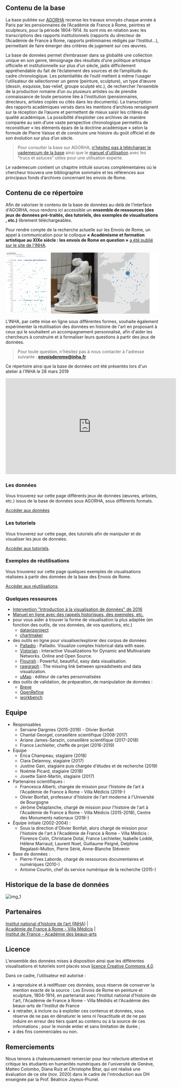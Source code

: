 ## Contenu de la base

La base publiée sur <a href="https://agorha.inha.fr/inhaprod/ark:/54721/00180">AGORHA</a> recense les travaux envoyés chaque année à Paris par les pensionnaires de l’Académie de France à Rome, peintres et sculpteurs, pour la période 1804-1914. Ils sont mis en relation avec les transcriptions des rapports institutionnels (rapports du directeur de l’Académie de France à Rome, rapports préliminaires rédigés par l’Institut…), permettant de faire émerger des critères de jugement sur ces œuvres.

La base de données permet d’embrasser dans sa globalité une collection unique en son genre, témoignage des résultats d’une politique artistique officielle et institutionnelle sur plus d’un siècle, jadis difficilement appréhendable du fait de l’éclatement des sources et de l’amplitude du cadre chronologique. Les potentialités de l’outil mettent à même l’usager l’utilisateur de sélectionner un genre (peinture, sculpture), un type d’œuvre (dessin, esquisse, bas-relief, groupe sculpté etc.), de rechercher l’ensemble de la production romaine d’un ou plusieurs artistes ou de prendre connaissance de toute personne liée à l’institution (pensionnaires, directeurs, artistes copiés ou cités dans les documents). La transcription des rapports académiques versés dans les mentions d’archives renseignent sur la réception de l’œuvre et permettent de mieux saisir les critères de qualité académique. La possibilité d’exploiter ces archives de manière comparée au sein d’une vaste perspective chronologique permettra de reconstituer « les éléments épars de la doctrine académique » selon la formule de Pierre Vaisse et de construire une histoire du goût officiel et de son évolution sur plus d’un siècle.

> Pour consulter la base sur AGORHA, [n'hésitez pas à télécharger le vademecum de la base](https://github.com/INHAParis/Les-envois-de-Rome_v1/blob/master/Vade_mecum_Envois_de_Rome.pdf) ainsi que le [manuel d'utilisation](https://github.com/INHAParis/Les-envois-de-Rome_v1/blob/master/Guide_utilisation_EnvoisdeRome.pdf) avec les "trucs et astuces" utiles pour une utilisation experte.

Le vademecum contient un chapitre intitulé sources complémentaires où le chercheur trouvera une bibliographie sommaire et les références aux principaux fonds d’archives concernant les envois de Rome.

## Contenu de ce répertoire

Afin de valoriser le contenu de la base de données au-delà de l'interface d'AGORHA, nous rendons ici accessible un **ensemble de ressources (des jeux de données pré-traités, des tutoriels, des exemples de visualisations , etc.)** librement téléchargeables.

Pour rendre compte de la recherche actuelle sur les Envois de Rome, un appel à communication pour le colloque **« Académisme et formation artistique au XIXe siècle : les envois de Rome en question »** <a href="https://www.inha.fr/fr/agenda/parcourir-par-annee/en-2019/mars-2019/les-envois-de-rome-base-de-donnees-peinture-et-sculpture-1804-1914.html">a été publié sur le site de l'INHA</a>.

![img_1](./images/accueil.png)

L'INHA, par cette mise en ligne sous différentes formes, souhaite également expérimenter la réutilisation des données en histoire de l'art en proposant à ceux qui le souhaitent un accompagnement personnalisé, afin d'aider les chercheurs à construire et à formaliser leurs questions à partir des jeux de données.

> Pour toute question, n'hésitez pas à nous contacter à l'adresse suivante : **envoisderome@inha.fr**

Ce répertoire ainsi que la base de données ont été présentés lors d'un atelier à l'INHA le 28 mars 2019

<iframe width="560" height="315" src="https://www.youtube.com/embed/HgwUTBwyyDo" frameborder="0" allow="accelerometer; autoplay; encrypted-media; gyroscope; picture-in-picture" allowfullscreen></iframe>

### Les données

Vous trouverez sur cette page différents jeux de données (œuvres, artistes, etc.) issus de la base de données sous AGORHA, sous différents formats.

[Accéder aux données](./datasets/datasets.md)

### Les tutoriels

Vous trouverez sur cette page, des tutoriels afin de manipuler et de visualiser les jeux de données.

[Accéder aux tutoriels](./tutorials/tutorials.md).

### Exemples de réutilisations

Vous trouverez sur cette page quelques exemples de visualisations réalisées à partir des données de la base des Envois de Rome.

[Accéder aux réutilisations](./visualisations/visualisations.md).

### Quelques ressources

* [Intervention "Introduction à la visualisation de données" de 2016](https://fr.slideshare.net/antoinecourtin/brve-introduction-la-visualisation-de-donnes-en-shs)
* [Manuel en ligne avec des rappels historiques, des exemples, etc.](https://datavizforall.org/)
* pour vous aider à trouver la forme de visualisation la plus adaptée (en fonction des outils, de vos données, de vos questions, etc.)
  * [datavizproject](http://datavizproject.com)
  * [chartmaker](http://chartmaker.visualisingdata.com)
* des outils en ligne pour visualiser/explorer des corpus de données
  * [Palladio](https://hdlab.stanford.edu/palladio/) : Palladio. Visualize complex historical data with ease.
  * [Vistorian](https://networkcube.github.io/vistorian/) : Interactive Visualizations for Dynamic and Multivariate Networks. 
Online and Open Source.
  * [Flourish](https://app.flourish.studio/templates) : Powerful, beautiful, easy data visualisation.
  * [rawgraph](http://app.rawgraphs.io) : The missing link between spreadsheets and data visualization.
  * [uMap](https://umap.openstreetmap.fr/fr/) : éditeur de cartes personnalisées
* des outils de validation, de préparation, de manipulation de données :
  * [Breve](http://hdlab.stanford.edu/breve/)
  * [OpenRefine](http://openrefine.org/)
  * [workbench](http://workbenchdata.com/)

## Equipe
* Responsables
   * Servane Dargnies (2015-2019) - Olivier Bonfait
   * Chantal Georgel, conseillère scientifique (2008-2017)
   * Ariane James-Sarazin, conseillère scientifique (2017-2018)
   * France Lechleiter, cheffe de projet (2016-2019)
* Equipe
   * Érica Champeau, stagiaire (2018)
   * Clara Delannoy, stagiaire (2017)
   * Justine Gain, stagiaire puis chargée d'études et de recherche (2019)
   * Noémie Picard, stagiaire (2018)
   * Josette Saint-Martin, stagiaire (2017)
* Partenaires scientifiques :
   * Francesca Alberti, chargée de mission pour l’histoire de l’art à l'Académie de France à Rome - Villa Médicis (2019-)
   * Olivier Bonfait, professeur d'histoire de l'art moderne à l'Université de Bourgogne
   * Jérôme Delaplanche, chargé de mission pour l'histoire de l'art à l'Académie de France à Rome - Villa Médicis (2015-2018), Centre des Monuments nationaux (2018-)
* Équipe initiale (2002-2004) :
  * Sous la direction d'Olivier Bonfait, alors chargé de mission pour l'histoire de l'art à l'Académie de France à Rome - Villa Médicis : Florence Colin, Christiane Dotal, France Lechleiter, Isabelle Loddé, Hélène Marraud, Laurent Noet, Guillaume Peigné, Delphine Regalasti-Multon, Pierre Sérié, Anne-Blanche Stévenin
* Base de données : 
  * Pierre-Yves Laborde, chargé de ressources documentaires et numériques (2010-)
  * Antoine Courtin, chef du service numérique de la recherche (2015-)
  
## Historique de la base de données

![img_1](../images/procedure_ingenieriedoc.png)


## Partenaires
[Institut national d’histoire de l’art (INHA)](https://www.inha.fr/)  |  
[Académie de France à Rome - Villa Médicis](https://www.villamedici.it/fr/)  |  
[Institut de France - Académie des beaux-arts](https://www.academiedesbeauxarts.fr/accueil)


## Licence
L'ensemble des données mises à disposition  ainsi que les différentes visualisations et tutoriels sont placés sous [licence Creative Commons 4.0](https://creativecommons.org/licenses/by/4.0/deed.fr).

Dans ce cadre, l’utilisateur est autorisé :
* à reproduire et à rediffuser ces données, sous réserve de conserver la mention exacte de la source : Les Envois de Rome en peinture et sculpture, 1804-1914, en partenariat avec l'Institut national d'histoire de l'art, l'Académie de France à Rome - Villa Médidis et l'Académie des beaux-arts de l'Institut de France
* à retraiter, à inclure ou à exploiter ces contenus et données, sous réserve de ne pas en dénaturer le sens ni l’exactitude et de ne pas induire en erreur des tiers quant au contenu ou à la source de ces informations ;
pour le monde entier et sans limitation de durée ;
* à des fins commerciales ou non.

## Remerciements
Nous tenons à chaleureusement remercier pour leur relecture attentive et critique les étudiants en humanités numériques de l'université de Genève, Matteo Colombo, Diana Ruíz et Christophe Bitar, qui ont réalisé une évaluation de ce site (nov. 2020) dans le cadre de l'introduction aux DH enseignée par la Prof. Béatrice Joyeux-Prunel.


